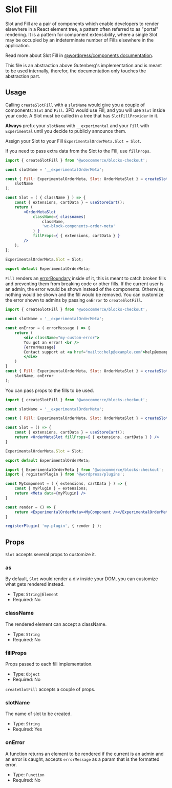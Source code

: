 # Slot Fill

Slot and Fill are a pair of components which enable developers to render elsewhere in a React element tree, a pattern often referred to as "portal" rendering. It is a pattern for component extensibility, where a single Slot may be occupied by an indeterminate number of Fills elsewhere in the application.

Read more about Slot Fill in [@wordpress/components documentation](https://github.com/WordPress/gutenberg/tree/c53d26ea79bdcb1a3007a994078e1fc9e0195466/packages/components/src/slot-fill).

This file is an abstraction above Gutenberg's implementation and is meant to be used internally, therefor, the documentation only touches the abstraction part.

## Usage

Calling `createSlotFill` with a `slotName` would give you a couple of components: `Slot` and `Fill`. 3PD would use Fill, and you will use `Slot` inside your code. A Slot must be called in a tree that has `SlotFillProvider` in it.

**Always** prefix your `slotName` with `__experimental` and your `Fill` with `Experimental` until you decide to publicly announce them.

Assign your Slot to your Fill `ExperimentalOrderMeta.Slot = Slot`.

If you need to pass extra data from the Slot to the Fill, use `fillProps`.

```jsx
import { createSlotFill } from '@woocommerce/blocks-checkout';

const slotName = '__experimentalOrderMeta';

const { Fill: ExperimentalOrderMeta, Slot: OrderMetaSlot } = createSlotFill(
	slotName
);

const Slot = ( { className } ) => {
	const { extensions, cartData } = useStoreCart();
	return (
		<OrderMetaSlot
			className={ classnames(
				className,
				'wc-block-components-order-meta'
			) }
			fillProps={ { extensions, cartData } }
		/>
	);
};

ExperimentalOrderMeta.Slot = Slot;

export default ExperimentalOrderMeta;
```

`Fill` renders an [errorBoundary](https://reactjs.org/docs/error-boundaries.html) inside of it, this is meant to catch broken fills and preventing them from breaking code or other fills.
If the current user is an admin, the error would be shown instead of the components.
Otherwise, nothing would be shown and the fill would be removed.
You can customize the error shown to admins by passing `onError` to `createSlotFill`.

```jsx
import { createSlotFill } from '@woocommerce/blocks-checkout';

const slotName = '__experimentalOrderMeta';

const onError = ( errorMessage ) => {
	return (
		<div className="my-custom-error">
		You got an error! <br />
		{errorMessage}
		Contact support at <a href="mailto:help@example.com">help@example.com</a>
		</div>
	)
}
const { Fill: ExperimentalOrderMeta, Slot: OrderMetaSlot } = createSlotFill(
	slotName, onError
);
```

You can pass props to the fills to be used.

```jsx
import { createSlotFill } from '@woocommerce/blocks-checkout';

const slotName = '__experimentalOrderMeta';

const { Fill: ExperimentalOrderMeta, Slot: OrderMetaSlot } = createSlotFill( slotName );

const Slot = () => {
	const { extensions, cartData } = useStoreCart();
	return <OrderMetaSlot fillProps={ { extensions, cartData } } />
}

ExperimentalOrderMeta.Slot = Slot;

export default ExperimentalOrderMeta;
```

```jsx
import { ExperimentalOrderMeta } from '@woocommerce/blocks-checkout';
import { registerPlugin } from '@wordpress/plugins';

const MyComponent = ( { extensions, cartData } ) => {
	const { myPlugin } = extensions;
	return <Meta data={myPlugin} />
}

const render = () => {
	return <ExperimentalOrderMeta><MyComponent /></ExperimentalOrderMeta>
}

registerPlugin( 'my-plugin', { render } );
```
## Props

`Slot` accepts several props to customize it.

### as

By default, `Slot` would render a div inside your DOM, you can customize what gets rendered instead.
- Type: `String|Element`
- Required: No

### className

The rendered element can accept a className.
- Type: `String`
- Required: No

### fillProps

Props passed to each fill implementation.
- Type: `Object`
- Required: No

`createSlotFill` accepts a couple of props.

### slotName

The name of slot to be created.
- Type: `String`
- Required: Yes

### onError

A function returns an element to be rendered if the current is an admin and an error is caught, accepts `errorMessage` as a param that is the formatted error.
- Type: `Function`
- Required: No